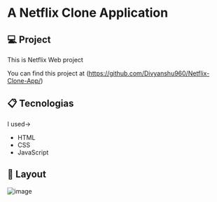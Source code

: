 # A Netflix Clone Application
  
## 💻 Project
 
This is Netflix Web project 
 
You can find this project at (https://github.com/Divyanshu960/Netflix-Clone-App/)

## 📋 Tecnologias 

I used->
- HTML 
- CSS  
- JavaScript  
 
## 🎨 Layout
 
![image](https://user-images.githubusercontent.com/72182690/214788210-922db035-e743-439f-baeb-333cb7ffc217.png)
 
  
 
